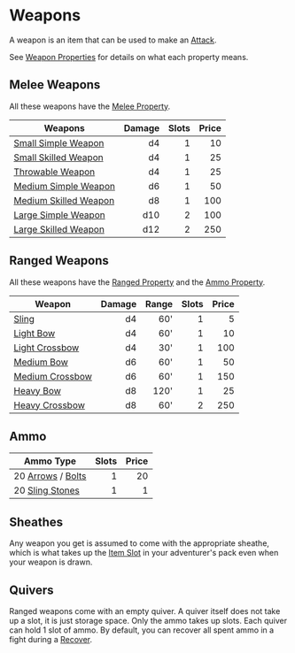 # Weapons

A weapon is an item that can be used to make an [Attack](../../Game%20Procedures/Attack.md).

See [Weapon Properties](Individual%20Item%20Cards/Weapons/Weapon%20Properties/!Weapon%20Properties.md) for details on what each property means.

## Melee Weapons

All these weapons have the [Melee Property](Individual%20Item%20Cards/Weapons/Weapon%20Properties/Melee%20Property.md).

| Weapons                                                                                                 | Damage | Slots | Price |
| ------------------------------------------------------------------------------------------------------- | -----: | ----: | ----: |
| [Small Simple Weapon](Individual%20Item%20Cards/Weapons/Melee%20Weapons/Small%20Simple%20Weapon.md)     |     d4 |     1 |    10 |
| [Small Skilled Weapon](Individual%20Item%20Cards/Weapons/Melee%20Weapons/Small%20Skilled%20Weapon.md)   |     d4 |     1 |    25 |
| [Throwable Weapon](Individual%20Item%20Cards/Weapons/Melee%20Weapons/Throwable%20Weapon.md)             |     d4 |     1 |    25 |
| [Medium Simple Weapon](Individual%20Item%20Cards/Weapons/Melee%20Weapons/Medium%20Simple%20Weapon.md)   |     d6 |     1 |    50 |
| [Medium Skilled Weapon](Individual%20Item%20Cards/Weapons/Melee%20Weapons/Medium%20Skilled%20Weapon.md) |     d8 |     1 |   100 |
| [Large Simple Weapon](Individual%20Item%20Cards/Weapons/Melee%20Weapons/Large%20Simple%20Weapon.md)     |    d10 |     2 |   100 |
| [Large Skilled Weapon](Individual%20Item%20Cards/Weapons/Melee%20Weapons/Large%20Skilled%20Weapon.md)   |    d12 |     2 |   250 |

## Ranged Weapons

All these weapons have the [Ranged Property](Individual%20Item%20Cards/Weapons/Weapon%20Properties/Ranged%20Property.md) and the [Ammo Property](Individual%20Item%20Cards/Weapons/Weapon%20Properties/Ammo%20Property.md).

| Weapon                                                                                     | Damage | Range | Slots | Price |
| ------------------------------------------------------------------------------------------ | -----: | ----: | ----: | ----: |
| [Sling](Individual%20Item%20Cards/Weapons/Ranged%20Weapons/Sling.md)                       |     d4 |   60' |     1 |     5 |
| [Light Bow](Individual%20Item%20Cards/Weapons/Ranged%20Weapons/Light%20Bow.md)             |     d4 |   60' |     1 |    10 |
| [Light Crossbow](Individual%20Item%20Cards/Weapons/Ranged%20Weapons/Light%20Crossbow.md)   |     d4 |   30' |     1 |   100 |
| [Medium Bow](Individual%20Item%20Cards/Weapons/Ranged%20Weapons/Medium%20Bow.md)           |     d6 |   60' |     1 |    50 |
| [Medium Crossbow](Individual%20Item%20Cards/Weapons/Ranged%20Weapons/Medium%20Crossbow.md) |     d6 |   60' |     1 |   150 |
| [Heavy Bow](Individual%20Item%20Cards/Weapons/Ranged%20Weapons/Heavy%20Bow.md)             |     d8 |  120' |     1 |    25 |
| [Heavy Crossbow](Individual%20Item%20Cards/Weapons/Ranged%20Weapons/Heavy%20Crossbow.md)   |     d8 |   60' |     2 |   250 |

## Ammo

| Ammo Type                                                                                                              | Slots | Price |
| ---------------------------------------------------------------------------------------------------------------------- | ----: | ----: |
| 20 [Arrows](Individual%20Item%20Cards/Weapons/Ammo/Arrow.md) / [Bolts](Individual%20Item%20Cards/Weapons/Ammo/Bolt.md) |     1 |    20 |
| 20 [Sling Stones](Individual%20Item%20Cards/Weapons/Ammo/Sling%20Stone.md)                                             |     1 |     1 |

## Sheathes

Any weapon you get is assumed to come with the appropriate sheathe, which is what takes up the [Item Slot](../../Player%20Characters/Derived%20Statistics/Item%20Slots.md) in your adventurer's pack even when your weapon is drawn.

## Quivers

Ranged weapons come with an empty quiver. A quiver itself does not take up a slot, it is just storage space. Only the ammo takes up slots. Each quiver can hold 1 slot of ammo. By default, you can recover all spent ammo in a fight during a [Recover](../../Game%20Procedures/Delving.md#Recover).
